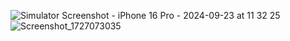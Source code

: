 
![Simulator Screenshot - iPhone 16 Pro - 2024-09-23 at 11 32 25](https://github.com/user-attachments/assets/3c5c437f-1b46-49be-9c80-2b400c66b3d0)
![Screenshot_1727073035](https://github.com/user-attachments/assets/0b561af1-c26f-48ea-b77b-39d2492ca50d)
